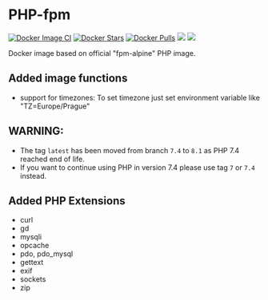 # PHP-fpm 
[![Docker Image CI](https://github.com/svasek/docker-php-fpm/actions/workflows/docker-image.yml/badge.svg)](https://github.com/svasek/docker-php-fpm/actions/workflows/docker-image.yml)
[![Docker Stars](https://img.shields.io/docker/stars/svasek/php-fpm.svg)](https://hub.docker.com/r/svasek/php-fpm)
[![Docker Pulls](https://img.shields.io/docker/pulls/svasek/php-fpm.svg)](https://hub.docker.com/r/svasek/php-fpm)
[![](https://images.microbadger.com/badges/image/svasek/php-fpm.svg)](https://microbadger.com/images/svasek/php-fpm "Get your own image badge on microbadger.com")
[![](https://images.microbadger.com/badges/version/svasek/php-fpm.svg)](https://microbadger.com/images/svasek/php-fpm "Get your own version badge on microbadger.com")

Docker image based on official "fpm-alpine" PHP image.

## Added image functions ##
* support for timezones: To set timezone just set environment variable like "TZ=Europe/Prague"


## WARNING: 
* The tag `latest` has been moved from branch `7.4` to `8.1` as PHP 7.4 reached end of life. 
* If you want to continue using PHP in version 7.4 please use tag `7` or `7.4` instead.


## Added PHP Extensions ##
* curl 
* gd
* mysqli 
* opcache 
* pdo, pdo_mysql 
* gettext
* exif
* sockets
* zip
